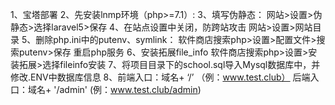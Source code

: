 1、宝塔部署
2、先安装lnmp环境（php>=7.1）:
3、填写伪静态：
      网站>设置>伪静态>选择laravel5>保存
4、在站点设置中关闭，防跨站攻击
      网站>设置>网站目录
5、删除php.ini中的putenv、symlink：
      软件商店搜索php>设置>配置文件>搜索putenv>保存
      重启php服务
6、安装拓展file_info
     软件商店搜索php>设置>安装拓展>选择fileinfo安装
7、将项目目录下的school.sql导入Mysql数据库中，并修改.ENV中数据库信息
8、前端入口：域名+ ‘/’       （例：www.test.club）
     后端入口：域名+ '/admin'    (例：www.test.club/admin)